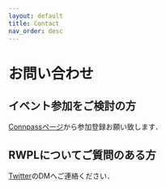 ```yaml
---
layout: default
title: Contact
nav_order: desc
---
```


# お問い合わせ

## イベント参加をご検討の方

[Connpassページ](https://rwpl.connpass.com/event/)から参加登録お願い致します．

## RWPLについてご質問のある方

[Twitter](https://twitter.com/rwplabs)のDMへご連絡ください．